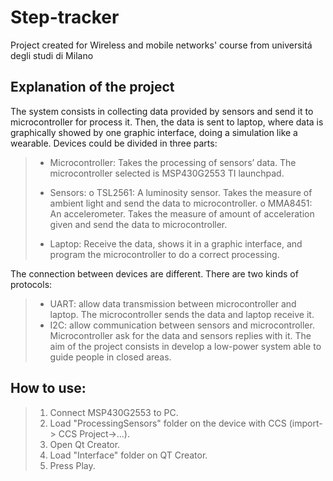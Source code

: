 # Step-tracker
Project created for Wireless and mobile networks' course from universitá degli studi di Milano

## Explanation of the project
The system consists in collecting data provided by sensors and send it to microcontroller for process it. Then, the data is sent to laptop, where data is graphically showed by one graphic interface, doing a simulation like a wearable.
Devices could be divided in three parts:
>-	Microcontroller: Takes the processing of sensors’ data. The microcontroller selected is MSP430G2553 TI launchpad.
>
>-	Sensors:
>	o	TSL2561: A luminosity sensor. Takes the measure of ambient light and send the data to microcontroller.
>	o	MMA8451: An accelerometer. Takes the measure of amount of acceleration given and send the data to microcontroller.
>
>-	Laptop: Receive the data, shows it in a graphic interface, and program the microcontroller to do a correct processing.

The connection between devices are different. There are two kinds of protocols:
>-	UART: allow data transmission between microcontroller and laptop. The microcontroller sends the data and laptop receive it.
>-	I2C: allow communication between sensors and microcontroller. Microcontroller ask for the data and sensors replies with it. 
The aim of the project consists in develop a low-power system able to guide people in closed areas.

## How to use:

>1) Connect MSP430G2553 to PC.
>2) Load "ProcessingSensors" folder on the device with CCS (import-> CCS Project->...). 
>3) Open Qt Creator.
>4) Load "Interface" folder on QT Creator.
>5) Press Play.